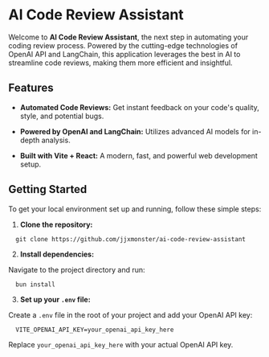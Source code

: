 # AI Code Review Assistant

Welcome to **AI Code Review Assistant**, the next step in automating your coding review process. Powered by the cutting-edge technologies of OpenAI API and LangChain, this application leverages the best in AI to streamline code reviews, making them more efficient and insightful.

## Features

- **Automated Code Reviews:** Get instant feedback on your code's quality, style, and potential bugs.

- **Powered by OpenAI and LangChain:** Utilizes advanced AI models for in-depth analysis.

- **Built with Vite + React:** A modern, fast, and powerful web development setup.

## Getting Started

To get your local environment set up and running, follow these simple steps:

1.  **Clone the repository:**

```
  git clone https://github.com/jjxmonster/ai-code-review-assistant
```

2.  **Install dependencies:**

Navigate to the project directory and run:

```
  bun install
```

3.  **Set up your `.env` file:**

Create a `.env` file in the root of your project and add your OpenAI API key:

```
  VITE_OPENAI_API_KEY=your_openai_api_key_here
```

Replace `your_openai_api_key_here` with your actual OpenAI API key.
